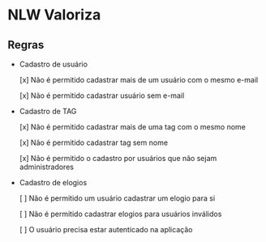 # NLW Valoriza

## Regras

- Cadastro de usuário

  [x] Não é permitido cadastrar mais de um usuário com o mesmo e-mail

  [x] Não é permitido cadastrar usuário sem e-mail

- Cadastro de TAG

  [x] Não é permitido cadastrar mais de uma tag com o mesmo nome

  [x] Não é permitido cadastrar tag sem nome

  [x] Não é permitido o cadastro por usuários que não sejam administradores

- Cadastro de elogios

  [ ] Não é permitido um usuário cadastrar um elogio para si

  [ ] Não é permitido cadastrar elogios para usuários inválidos

  [ ] O usuário precisa estar autenticado na aplicação